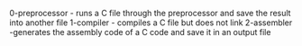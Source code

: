 0-preprocessor - runs a C file through the preprocessor and save the result into another file
1-compiler - compiles a C file but does not link
2-assembler -generates the assembly code of a C code and save it in an output file
